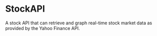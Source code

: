 # StockAPI
A stock API that can retrieve and graph real-time stock market data as provided by the Yahoo Finance API.
